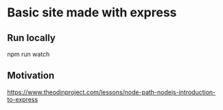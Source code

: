 # Basic site made with express

## Run locally

npm run watch

## Motivation

https://www.theodinproject.com/lessons/node-path-nodejs-introduction-to-express
